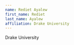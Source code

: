 ```yaml
---
name: Rediet Ayalew
first_name: Rediet
last_name: Ayalew
affiliation: Drake University
---
```


Drake University
